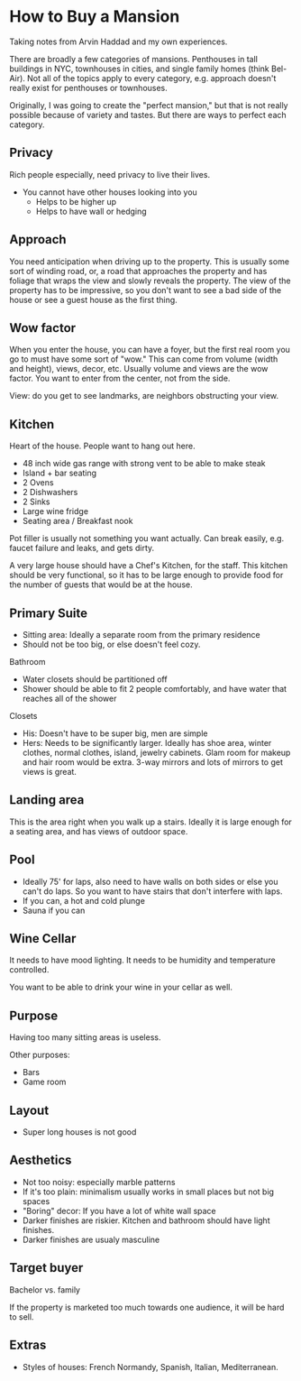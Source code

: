 # How to Buy a Mansion

Taking notes from Arvin Haddad and my own experiences.

There are broadly a few categories of mansions. Penthouses in tall buildings in NYC, townhouses in cities, and single family homes (think Bel-Air). 
Not all of the topics apply to every category, e.g. approach doesn't really exist for penthouses or townhouses. 

Originally, I was going to create the "perfect mansion," but that is not really possible because of variety and tastes. But there are ways to perfect each category.

## Privacy

Rich people especially, need privacy to live their lives. 

- You cannot have other houses looking into you
  - Helps to be higher up
  - Helps to have wall or hedging

## Approach

You need anticipation when driving up to the property. This is usually some sort of winding road, or, a road that approaches the property and has foliage that wraps the view and slowly reveals the property. The view of the property has to be impressive, so you don't want to see a bad side of the house or see a guest house as the first thing.

## Wow factor

When you enter the house, you can have a foyer, but the first real room you go to must have some sort of "wow." This can come from volume (width and height), views, decor, etc. Usually volume and views are the wow factor. You want to enter from the center, not from the side.

View: do you get to see landmarks, are neighbors obstructing your view.

## Kitchen

Heart of the house. People want to hang out here.

- 48 inch wide gas range with strong vent to be able to make steak
- Island + bar seating
- 2 Ovens
- 2 Dishwashers
- 2 Sinks
- Large wine fridge
- Seating area / Breakfast nook

Pot filler is usually not something you want actually. Can break easily, e.g. faucet failure and leaks, and gets dirty.

A very large house should have a Chef's Kitchen, for the staff. This kitchen should be very functional, so it has to be large enough to provide food for the number of guests that would be at the house.

## Primary Suite

- Sitting area: Ideally a separate room from the primary residence
- Should not be too big, or else doesn't feel cozy.

Bathroom
- Water closets should be partitioned off
- Shower should be able to fit 2 people comfortably, and have water that reaches all of the shower

Closets
- His: Doesn't have to be super big, men are simple
- Hers: Needs to be significantly larger. Ideally has shoe area, winter clothes, normal clothes, island, jewelry cabinets. Glam room for makeup and hair room would be extra. 3-way mirrors and lots of mirrors to get views is great.

## Landing area

This is the area right when you walk up a stairs. Ideally it is large enough for a seating area, and has views of outdoor space.

## Pool

- Ideally 75' for laps, also need to have walls on both sides or else you can't do laps. So you want to have stairs that don't interfere with laps.
- If you can, a hot and cold plunge
- Sauna if you can 

## Wine Cellar

It needs to have mood lighting. It needs to be humidity and temperature controlled. 

You want to be able to drink your wine in your cellar as well.

## Purpose

Having too many sitting areas is useless. 

Other purposes:

- Bars
- Game room

## Layout

- Super long houses is not good

## Aesthetics

- Not too noisy: especially marble patterns
- If it's too plain: minimalism usually works in small places but not big spaces
- "Boring" decor: If you have a lot of white wall space
- Darker finishes are riskier. Kitchen and bathroom should have light finishes.
- Darker finishes are usualy masculine

## Target buyer

Bachelor vs. family

If the property is marketed too much towards one audience, it will be hard to sell.

## Extras

- Styles of houses: French Normandy, Spanish, Italian, Mediterranean.